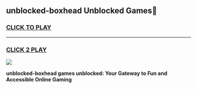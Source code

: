
## unblocked-boxhead Unblocked Games👋
<h3>
<a href="https://news.freeplayer.one?title=unblocked-boxhead&ref=16F">CLICK TO PLAY</a></h3>
<hr>

<h3>
<a href="https://news.freeplayer.one?title=unblocked-boxhead&ref=16F">CLICK 2 PLAY</a>
  
</h3>

<a href="https://news.freeplayer.one?title=unblocked-boxhead&ref=16F/"><img src="https://clearcache.store/games.png"></a>


**unblocked-boxhead games unblocked: Your Gateway to Fun and Accessible Online Gaming**
